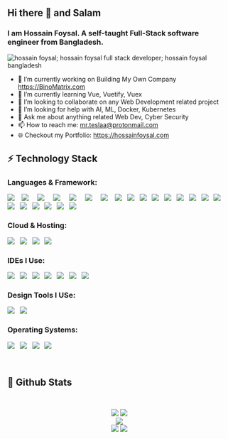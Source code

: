 ## Hi there 👋 and Salam

### I am Hossain Foysal. A self-taught Full-Stack software engineer from Bangladesh.  

<img src="https://hossainfoysal.com/static/img/social-media-banner-hossainfoysal.com.jpg" alt="hossain foysal; hossain foysal full stack developer; hossain foysal bangladesh"/>

- 🔭 I’m currently working on Building My Own Company https://BinoMatrix.com
- 🌱 I’m currently learning Vue, Vuetify, Vuex    <!-- - , Django, Flutter -->
- 👯 I’m looking to collaborate on any Web Development related project
- 🤔 I’m looking for help with AI, ML, Docker, Kubernetes
- 💬 Ask me about anything related Web Dev, Cyber Security
- 📫 How to reach me: mr.teslaa@protonmail.com
- 🌐 Checkout my Portfolio: https://hossainfoysal.com
<!-- - 😄 Pronouns: ...
- ⚡ Fun fact: ... -->


<h2>⚡ Technology Stack</h2>

<h3>Languages & Framework: </h3>
<p>
<img src="https://img.shields.io/badge/Python-3776AB?style=for-the-badge&logo=python&logoColor=white" />&nbsp;&nbsp;&nbsp;
<img src="https://img.shields.io/badge/Flask-000000?style=for-the-badge&logo=flask&logoColor=white" /> &nbsp;&nbsp;&nbsp;
<img src="https://img.shields.io/badge/Django-092E20?style=for-the-badge&logo=django&logoColor=white" /> &nbsp;&nbsp;&nbsp;
<img src="https://img.shields.io/badge/flutter-02569B?style=for-the-badge&logo=flutter&logoColor=white" /> &nbsp;&nbsp;&nbsp;
<img src="https://img.shields.io/badge/Numpy-777BB4?style=for-the-badge&logo=numpy&logoColor=white" /> &nbsp;&nbsp;&nbsp;
<!-- <img src="https://img.shields.io/badge/opencv-%23white.svg?style=for-the-badge&logo=opencv&logoColor=white" /> &nbsp;&nbsp;&nbsp; -->
<img src="https://img.shields.io/badge/pandas-%23150458.svg?style=for-the-badge&logo=pandas&logoColor=white" /> &nbsp;&nbsp;&nbsp;
<!-- <img src="https://img.shields.io/badge/scikit--learn-%23F7931E.svg?style=for-the-badge&logo=scikit-learn&logoColor=white" /> &nbsp;&nbsp;&nbsp; -->
<img src="https://img.shields.io/badge/HTML5-E34F26?style=for-the-badge&logo=html5&logoColor=white"/>&nbsp;&nbsp;&nbsp;
<img src="https://img.shields.io/badge/CSS3-1572B6?style=for-the-badge&logo=css3&logoColor=white" />&nbsp;&nbsp;
<img src="https://img.shields.io/badge/vuedotjs-4FC08D?style=for-the-badge&logo=vue&logoColor=white" />&nbsp;&nbsp;
<img src="https://img.shields.io/badge/Bootstrap-563D7C?style=for-the-badge&logo=bootstrap&logoColor=white" />&nbsp;&nbsp;
<img src="https://img.shields.io/badge/JavaScript-F7DF1E?style=for-the-badge&logo=javascript&logoColor=black" />&nbsp;&nbsp;
<img src="https://img.shields.io/badge/chart.js-F5788D.svg?style=for-the-badge&logo=chart.js&logoColor=white" />&nbsp;&nbsp;
<img src="https://img.shields.io/badge/jquery-%230769AD.svg?style=for-the-badge&logo=jquery&logoColor=white" />&nbsp;&nbsp;
<!-- <img src="https://img.shields.io/badge/node.js-6DA55F?style=for-the-badge&logo=node.js&logoColor=white" />&nbsp;&nbsp; -->
<!-- <img src="https://img.shields.io/badge/react-%2320232a.svg?style=for-the-badge&logo=react&logoColor=%2361DAFB" />&nbsp;&nbsp; -->
<!-- <img src="https://img.shields.io/badge/React-20232A?style=for-the-badge&logo=react&logoColor=61DAFB" />&nbsp;&nbsp; -->
<img src="https://img.shields.io/badge/json-5E5C5C?style=for-the-badge&logo=json&logoColor=white" />&nbsp;&nbsp;
<img src="https://img.shields.io/badge/MySQL-00000F?style=for-the-badge&logo=mysql&logoColor=white" />&nbsp;&nbsp;
<img src="https://img.shields.io/badge/SQLite-07405E?style=for-the-badge&logo=sqlite&logoColor=white" />&nbsp;&nbsp;
<img src="https://img.shields.io/badge/postgres-%23316192.svg?style=for-the-badge&logo=postgresql&logoColor=white" />&nbsp;&nbsp;
<!-- <img src="https://img.shields.io/badge/redis-%23DD0031.svg?style=for-the-badge&logo=redis&logoColor=white" />&nbsp;&nbsp; -->
<!-- <img src="https://img.shields.io/badge/MongoDB-%234ea94b.svg?style=for-the-badge&logo=mongodb&logoColor=white" />&nbsp;&nbsp; -->
<img src="https://img.shields.io/badge/C-00599C?style=for-the-badge&logo=c&logoColor=white"/>&nbsp;&nbsp;
<img src="https://img.shields.io/badge/Git-F05032?style=for-the-badge&logo=git&logoColor=white" />&nbsp;&nbsp;
<img src="https://img.shields.io/badge/Postman-FF6C37?style=for-the-badge&logo=Postman&logoColor=white" />&nbsp;&nbsp;
<img src="https://img.shields.io/badge/Selenium-43B02A?style=for-the-badge&logo=Selenium&logoColor=white" />&nbsp;&nbsp;
<img src="https://img.shields.io/badge/Google%20Analytics-E37400?style=for-the-badge&logo=google%20analytics&logoColor=white" />&nbsp;&nbsp;

 </p>

<h3>Cloud & Hosting: </h3>
<p>
<img src="https://img.shields.io/badge/Heroku-430098?style=for-the-badge&logo=heroku&logoColor=white" />&nbsp;&nbsp;
<img src="https://img.shields.io/badge/Netlify-00C7B7?style=for-the-badge&logo=netlify&logoColor=white" />&nbsp;&nbsp;
<img src="https://img.shields.io/badge/Amazon_AWS-232F3E?style=for-the-badge&logo=amazon-aws&logoColor=white" />&nbsp;&nbsp;
<!-- <img src="https://img.shields.io/badge/Google_Cloud-4285F4?style=for-the-badge&logo=google-cloud&logoColor=white" />&nbsp;&nbsp; -->
<img src="https://img.shields.io/badge/DigitalOcean-%230167ff.svg?style=for-the-badge&logo=digitalOcean&logoColor=white" />&nbsp;&nbsp;
</p>

<h3>IDEs I Use: </h3>
<p>
<img src="https://img.shields.io/badge/Visual_Studio_Code-0078D4?style=for-the-badge&logo=visual%20studio%20code&logoColor=white" />&nbsp;&nbsp;
<img src="https://img.shields.io/badge/Colab-F9AB00?style=for-the-badge&logo=googlecolab&color=525252" />&nbsp;&nbsp;
<img src="https://img.shields.io/badge/pycharm-143?style=for-the-badge&logo=pycharm&logoColor=black&color=black&labelColor=green" />&nbsp;&nbsp;
<img src="https://img.shields.io/badge/sublime_text-%23575757.svg?&style=for-the-badge&logo=sublime-text&logoColor=important" />&nbsp;&nbsp;
<img src="https://img.shields.io/badge/Jupyter-F37626.svg?&style=for-the-badge&logo=Jupyter&logoColor=white" />&nbsp;&nbsp; 
<img src="https://img.shields.io/badge/Notepad++-90E59A.svg?style=for-the-badge&logo=notepad%2B%2B&logoColor=black" />&nbsp;&nbsp;
<img src="https://img.shields.io/badge/VIM-%2311AB00.svg?style=for-the-badge&logo=vim&logoColor=white" />&nbsp;&nbsp; </p>

<h3>Design Tools I USe: </h3>
<p>
<img src="https://img.shields.io/badge/Canva-%2300C4CC.svg?style=for-the-badge&logo=Canva&logoColor=white" />&nbsp;&nbsp;
<img src="https://img.shields.io/badge/figma-%23F24E1E.svg?style=for-the-badge&logo=figma&logoColor=white" />&nbsp;&nbsp;</p>

<h3>Operating Systems: </h3>
<p>
<img src="https://img.shields.io/badge/Ubuntu-E95420?style=for-the-badge&logo=ubuntu&logoColor=white" />&nbsp;&nbsp;
<img src="https://img.shields.io/badge/Windows-0078D6?style=for-the-badge&logo=windows&logoColor=white" />&nbsp;&nbsp;
<img src="https://img.shields.io/badge/Linux-FCC624?style=for-the-badge&logo=linux&logoColor=black" />&nbsp;&nbsp;
<img src="https://img.shields.io/badge/Android-3DDC84?style=for-the-badge&logo=android&logoColor=white" />&nbsp;&nbsp;
</p>

<br/>

<h2>📃 Github Stats</h2>

<br/>

<div align="center">
  
![](https://github-readme-stats.vercel.app/api?username=mr-teslaa&theme=algolia&show_icons=true)
![](https://github-profile-summary-cards.vercel.app/api/cards/productive-time?username=mr-teslaa&theme=algolia)
<br>
![](https://github-profile-summary-cards.vercel.app/api/cards/profile-details?username=mr-teslaa&theme=algolia)
<br />
![](https://github-profile-summary-cards.vercel.app/api/cards/repos-per-language?username=mr-teslaa&theme=algolia)
![](https://github-profile-summary-cards.vercel.app/api/cards/most-commit-language?username=mr-teslaa&theme=algolia)
</div>
